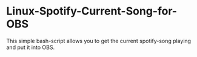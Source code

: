 # Linux-Spotify-Current-Song-for-OBS
This simple bash-script allows you to get the current spotify-song playing and put it into OBS.
